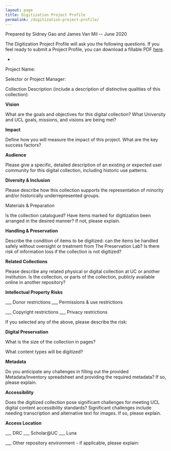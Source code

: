 ```yaml
---
layout: page
title: Digitization Project Profile
permalink: /digitization-project-profile/
---
```


Prepared by Sidney Gao and James Van Mil -- June 2020

The Digitization Project Profile will ask you the following questions.
If you feel ready to submit a Project Profile, you can download a fillable
PDF [here](https://uclibs.github.io/digitization-workflow/assets/digitization-project-profile-for-selection.pdf).

-

Project Name:

Selector or Project Manager:

Collection Description (include a description of distinctive qualities
of this collection):  

**Vision**

What are the goals and objectives for this digital collection? What
University and UCL goals, missions, and visions are being met?

**Impact**

Define how you will measure the impact of this project. What are the key
success factors?

**Audience**

Please give a specific, detailed description of an existing or expected
user community for this digital collection, including historic use
patterns.

**Diversity & Inclusion**

Please describe how this collection supports the representation of
minority and/or historically underrepresented groups.

Materials & Preparation

Is the collection catalogued? Have items marked for digitization been
arranged in the desired manner? If not, please explain.

**Handling & Preservation**

Describe the condition of items to be digitized: can the items be
handled safely without oversight or treatment from The Preservation Lab?
Is there risk of information loss if the collection is not digitized?

**Related Collections**

Please describe any related physical or digital collection at UC or
another institution. Is the collection, or parts of the collection,
publicly available online in another repository?

**Intellectual Property Risks**

\_\_\_ Donor restrictions \_\_\_ Permissions & use restrictions

\_\_\_ Copyright restrictions \_\_\_ Privacy restrictions

If you selected any of the above, please describe the risk:

**Digital Preservation**

What is the size of the collection in pages?

What content types will be digitized?

**Metadata**

Do you anticipate any challenges in filling out the provided
Metadata/Inventory spreadsheet and providing the required metadata? If
so, please explain.

**Accessibility**

Does the digitized collection pose significant challenges for meeting
UCL digital content accessibility standards? Significant challenges
include needing transcription and alternative text for images. If so,
please explain.

**Access Location**

\_\_\_ DRC \_\_\_ Scholar@UC \_\_\_ Luna

\_\_\_ Other repository environment - if applicable, please explain:
